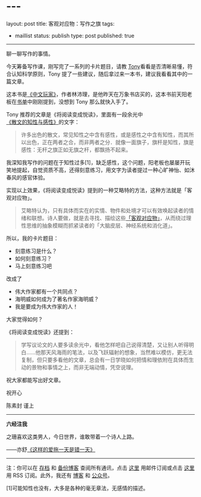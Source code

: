 # --- 
layout: post
title: 客观对应物：写作之旗
tags: 
- maillist
status: publish
type: post
published: true
---


聊一聊写作的事情。

今天筹备写作课，刚写完了一系列的卡片题目，请教 [Tony](http://www.tonyyet.com/)看看是否清晰易懂，符合认知科学原则，Tony 提了一些建议，随后拿过来一本书，建议我看看其中的一篇文章。

这本书是[《中文玩家》](http://book.douban.com/subject/26281361/)，作者林沛理，是他昨天在万象书店买的，这本书前天阳老板在[书单](http://www.douban.com/doulist/43871208/)中刚刚提到，没想到 Tony 那么就快入手了。

Tony 推荐的文章是《将阅读变成悦读》，里面有一段余光中[《散文的知性与感性》](http://www.xici.net/d108373684.htm)的文字：

>许多出色的散文，常见知性之中含有感性，或是感性之中含有知性，而其所以出色，正在两者之合，而非两者之分．就像一面旗子，旗杆是知性，旗是感性：无杆之旗正如无旗之杆，都飘扬不起来。

我深知我写作的问题在于知性过多[1]，缺乏感性，这个问题，阳老板也屡屡开玩笑地提起，自觉资质不高，还得刻意练习，用文字为读者提过一种心旷神怡、如沐春风的感官体验。

实现以上效果，《将阅读变成悦读》提到的一种艾略特的方法，这种方法就是「客观对应物」。

>艾略特认为，只有具体而实在的实情、物件和处境才可以有效唤起读者的情绪和联想。诗人要做，就是去寻找、描绘这些[「客观对应物」]([客观对应物_CNKI学问](http://xuewen.cnki.net/R2006063160000226.html))，从而绕过理性思维的抽象模糊而抓紧读者的「大脑皮层、神经系统和消化道」。

所以，我的卡片题目：

- 刻意练习是什么？
- 如何刻意练习？
- 马上刻意练习吧

改成了

- 伟大作家都有一个共同点？
- 海明威如何成为了著名作家海明威？
- 我是要成为伟大作家的人！

大家觉得如何？

《将阅读变成悦读》还提到：

>学写议论文的人要多读余光中，看他怎样吧自己说得清楚，又让别人听得明白……他那天风海雨的笔法，以及飞跃辐射的想象，当然难以模仿，更无法复制，但只要多看他的文章，总会有一日学晓如何把情和理依附在具体而生动的景物和事情之上，而非无端动情，凭空说理。

祝大家都能写出好文章。

祝开心

陈素封 谨上

----

**六经注我**

之珊喜欢这类男人，今日世界，谁敢带着一个诗人上路。

——亦舒[《这样的爱拖一天是错一天》](http://book.douban.com/subject/1322320/)


----

注：你可以在 [存档](http://tinyletter.com/cnfeat/archive) 和 [备份博客](mesule.com) 查阅所有通讯，点击 [这里](http://tinyletter.com/cnfeat) 用邮件订阅或点击  [这里](http://mesule.com/feed/) 用 RSS 订阅。此外，我还有 [博客](cnfeat.com) 和 [公众号](http://t.cn/RGaif2N)。









[1]可能知性也没有，大多是各种的毫无章法，无感情的描述。

